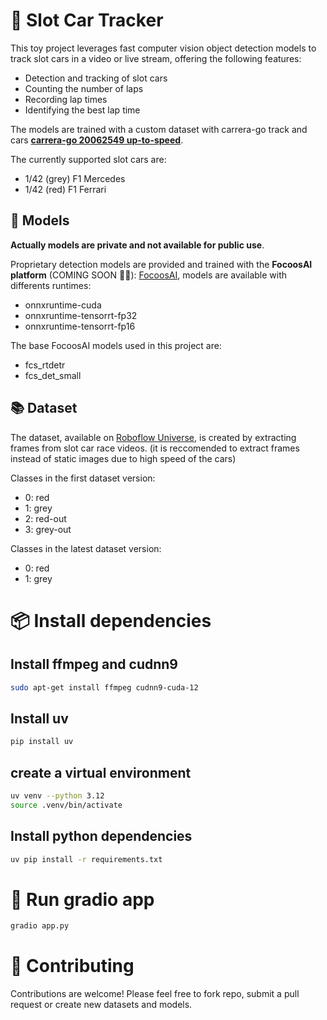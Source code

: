 # 🚗 Slot Car Tracker 

This toy project leverages fast computer vision object detection models to track slot cars in a video or live stream, offering the following features:

- Detection and tracking of slot cars
- Counting the number of laps
- Recording lap times
- Identifying the best lap time

The models are trained with a custom dataset with carrera-go track and cars **[carrera-go 20062549 up-to-speed](https://www.carrera-toys.com/it/product/20062549-up-to-speed)**. 

The currently supported slot cars are:

- 1/42 (grey) F1 Mercedes 
- 1/42 (red) F1 Ferrari


## 🤖 Models

**Actually models are private and not available for public use**.

Proprietary detection models are provided and trained with the **FocoosAI platform** (COMING SOON 🚀🚀):
[FocoosAI](https://focoos.ai), models are available with differents runtimes:

- onnxruntime-cuda
- onnxruntime-tensorrt-fp32
- onnxruntime-tensorrt-fp16

The base FocoosAI models used in this project are:

- fcs_rtdetr
- fcs_det_small





## 📚 Dataset
The dataset, available on [Roboflow Universe](https://universe.roboflow.com/curiousdolphin-nlvx3/carrera-go), is created by extracting frames from slot car race videos. (it is reccomended to extract frames instead of static images due to high speed of the cars)

Classes in the first dataset version:
- 0: red
- 1: grey
- 2: red-out
- 3: grey-out

Classes in the latest dataset version:
- 0: red
- 1: grey

# 📦 Install dependencies 

## Install ffmpeg and cudnn9
```bash
sudo apt-get install ffmpeg cudnn9-cuda-12
```


## Install uv
```bash
pip install uv
```

## create a virtual environment
```bash
uv venv --python 3.12
source .venv/bin/activate
```

## Install python dependencies
```bash
uv pip install -r requirements.txt
```

# 🚀 Run gradio app
```bash
gradio app.py
```

# 🤝 Contributing

Contributions are welcome! Please feel free to fork repo, submit a pull request or create new datasets and models.

